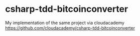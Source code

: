 # csharp-tdd-bitcoinconverter

My implementation of the same project via cloudacademy
https://github.com/cloudacademy/csharp-tdd-bitcoinconverter

